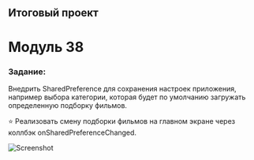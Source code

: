 ## Итоговый проект

# Модуль 38

### Задание:

Внедрить SharedPreference для сохранения настроек приложения, например выбора категории, которая будет по умолчанию загружать определенную подборку фильмов.

⭐ Реализовать смену подборки фильмов на главном экране через коллбэк onSharedPreferenceChanged.

![Screenshot](./pix/FilmSearch_38.png)
